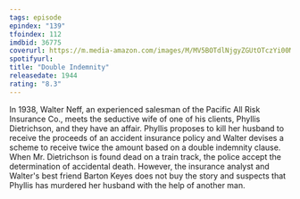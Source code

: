 ```yaml
---
tags: episode
epindex: "139"
tfoindex: 112
imdbid: 36775
coverurl: https://m.media-amazon.com/images/M/MV5BOTdlNjgyZGUtOTczYi00MDdhLTljZmMtYTEwZmRiOWFkYjRhXkEyXkFqcGdeQXVyNDY2MTk1ODk@._V1_SX202_CR0,0,202,300_.jpg
spotifyurl: 
title: "Double Indemnity"
releasedate: 1944
rating: "8.3"
---
```


In 1938, Walter Neff, an experienced salesman of the Pacific All Risk Insurance Co., meets the seductive wife of one of his clients, Phyllis Dietrichson, and they have an affair. Phyllis proposes to kill her husband to receive the proceeds of an accident insurance policy and Walter devises a scheme to receive twice the amount based on a double indemnity clause. When Mr. Dietrichson is found dead on a train track, the police accept the determination of accidental death. However, the insurance analyst and Walter's best friend Barton Keyes does not buy the story and suspects that Phyllis has murdered her husband with the help of another man.